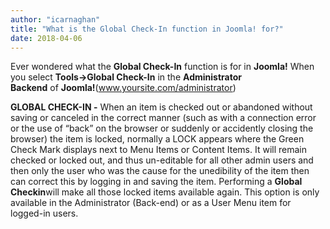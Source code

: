 ```yaml
---
author: "icarnaghan"
title: "What is the Global Check-In function in Joomla! for?"
date: 2018-04-06
---
```


Ever wondered what the **Global Check-In** function is for in **Joomla!** When you select **Tools->Global Check-In** in the **Administrator Backend** of **Joomla!**(www.yoursite.com/administrator)

**GLOBAL CHECK-IN -** When an item is checked out or abandoned without saving or canceled in the correct manner (such as with a connection error or the use of “back” on the browser or suddenly or accidently closing the browser) the item is locked, normally a LOCK appears where the Green Check Mark displays next to Menu Items or Content Items. It will remain checked or locked out, and thus un-editable for all other admin users and then only the user who was the cause for the unedibility of the item then can correct this by logging in and saving the item. Performing a **Global Checkin**will make all those locked items available again. This option is only available in the Administrator (Back-end) or as a User Menu item for logged-in users.
